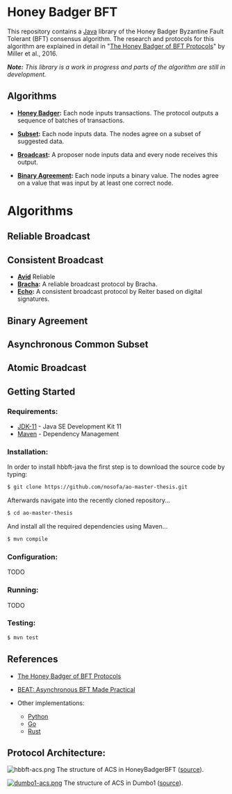 # Honey Badger BFT

This repository contains a [Java](https://docs.oracle.com/en/java/) library of the Honey Badger Byzantine Fault Tolerant (BFT) consensus algorithm. The research and protocols for this algorithm are explained in detail in "[The Honey Badger of BFT Protocols](https://eprint.iacr.org/2016/199.pdf)" by Miller et al., 2016.

_**Note:** This library is a work in progress and parts of the algorithm are still in development._


## Algorithms

- **[Honey Badger](src/main/java/pt/tecnico/ulisboa/hbbft/abc/honeybadger):** Each node inputs transactions. The protocol outputs a sequence of batches of transactions.

- **[Subset](src/main/java/pt/tecnico/ulisboa/hbbft/subset):** Each node inputs data. The nodes agree on a subset of suggested data.

- **[Broadcast](src/main/java/pt/tecnico/ulisboa/hbbft/broadcast):** A proposer node inputs data and every node receives this output.

- **[Binary Agreement](src/main/java/pt/tecnico/ulisboa/hbbft/binaryagreement):** Each node inputs a binary value. The nodes agree on a value that was input by at least one correct node.


# Algorithms

## Reliable Broadcast

## Consistent Broadcast

- **[Avid](src/main/java/pt/tecnico/ulisboa/hbbft/broadcast/bracha)** Reliable 
- **[Bracha](src/main/java/pt/tecnico/ulisboa/hbbft/broadcast/bracha):** A reliable broadcast protocol by Bracha.
- **[Echo](src/main/java/pt/tecnico/ulisboa/hbbft/broadcast/echo):** A consistent broadcast protocol by Reiter based on digital signatures.


## Binary Agreement

## Asynchronous Common Subset

## Atomic Broadcast


## Getting Started

### Requirements:
- [JDK-11](https://www.oracle.com/pt/java/technologies/javase-jdk11-downloads.html) - Java SE Development Kit 11
- [Maven](https://maven.apache.org/) - Dependency Management
   

### Installation:
In order to install hbbft-java the first step is to download the source code by typing:
```sh
$ git clone https://github.com/nosofa/ao-master-thesis.git
```

Afterwards navigate into the recently cloned repository...
```sh
$ cd ao-master-thesis
```

And install all the required dependencies using Maven...
```sh
$ mvn compile
```


### Configuration:
TODO


### Running:
TODO


### Testing:
```sh
$ mvn test
```


## References
- [The Honey Badger of BFT Protocols](https://eprint.iacr.org/2016/199.pdf)

- [BEAT: Asynchronous BFT Made Practical](https://www.csee.umbc.edu/~hbzhang/files/beat.pdf)

- Other implementations:
    - [Python](https://github.com/initc3/HoneyBadgerBFT-Python)
    - [Go](https://github.com/anthdm/hbbft)
    - [Rust](https://github.com/poanetwork/hbbft/)
    

## Protocol Architecture:
![hbbft-acs.png](https://i.postimg.cc/CLnkvRcZ/hbbft-acs.png)
The structure of ACS in HoneyBadgerBFT ([source](https://eprint.iacr.org/2020/841.pdf)).

[![dumbo1-acs.png](https://i.postimg.cc/Jn2kRjCR/dumbo1-acs.png)](https://postimg.cc/JDjnqDhF)
The structure of ACS in Dumbo1 ([source](https://eprint.iacr.org/2020/841.pdf)).